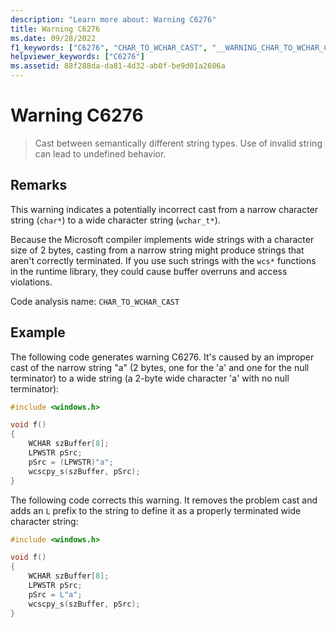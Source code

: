 ```yaml
---
description: "Learn more about: Warning C6276"
title: Warning C6276
ms.date: 09/28/2022
f1_keywords: ["C6276", "CHAR_TO_WCHAR_CAST", "__WARNING_CHAR_TO_WCHAR_CAST"]
helpviewer_keywords: ["C6276"]
ms.assetid: 88f288da-da81-4d32-ab0f-be9d01a2606a
---
```

# Warning C6276

> Cast between semantically different string types. Use of invalid string can lead to undefined behavior.

## Remarks

This warning indicates a potentially incorrect cast from a narrow character string (`char*`) to a wide character string (`wchar_t*`).

Because the Microsoft compiler implements wide strings with a character size of 2 bytes, casting from a narrow string might produce strings that aren't correctly terminated. If you use such strings with the `wcs*` functions in the runtime library, they could cause buffer overruns and access violations.

Code analysis name: `CHAR_TO_WCHAR_CAST`

## Example

The following code generates warning C6276. It's caused by an improper cast of the narrow string "a" (2 bytes, one for the 'a' and one for the null terminator) to a wide string (a 2-byte wide character 'a' with no null terminator):

```cpp
#include <windows.h>

void f()
{
    WCHAR szBuffer[8];
    LPWSTR pSrc;
    pSrc = (LPWSTR)"a";
    wcscpy_s(szBuffer, pSrc);
}
```

The following code corrects this warning. It removes the problem cast and adds an `L` prefix to the string to define it as a properly terminated wide character string:

```cpp
#include <windows.h>

void f()
{
    WCHAR szBuffer[8];
    LPWSTR pSrc;
    pSrc = L"a";
    wcscpy_s(szBuffer, pSrc);
}
```

